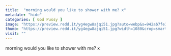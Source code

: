 ```yaml
---
title:  "morning would you like to shower with me? x"
metadate: "hide"
categories: [ God Pussy ]
image: "https://preview.redd.it/yg4egw8ajqi51.jpg?auto=webp&s=942ab7fe118cc90b8e8476f2770cef001925abe4"
thumb: "https://preview.redd.it/yg4egw8ajqi51.jpg?width=1080&crop=smart&auto=webp&s=8951202cfff185835d4aea988909ec773012f027"
visit: ""
---
```

morning would you like to shower with me? x
